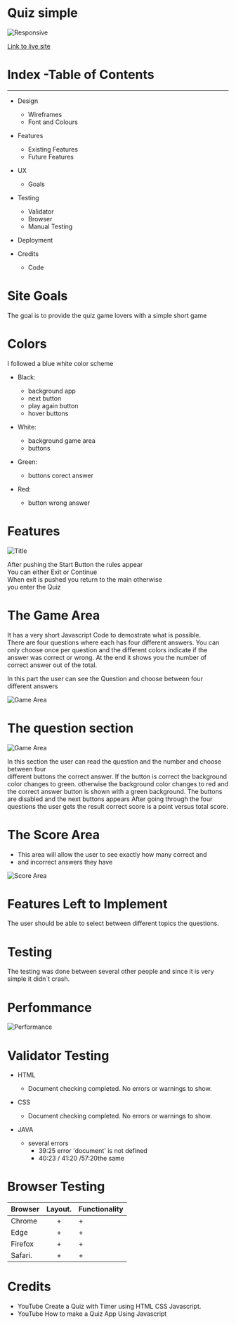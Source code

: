 # Quiz simple

![Responsive](IMG-8199.jpeg)

[Link to live site](https://charly1357.github.io/quizabgabe)

# Index -Table of Contents

***

* Design

  * Wireframes
  * Font and Colours

* Features
  * Existing Features
  * Future Features
* UX
  * Goals
* Testing
  * Validator
  * Browser
  * Manual Testing
* Deployment

* Credits
  * Code

# Site Goals
  
The goal is to provide the quiz game lovers with a simple short  game

# Colors

I followed a blue white color scheme

* Black:
  * background app
  * next button
  * play again button
  * hover buttons

* White:
  * background game area
  * buttons

* Green:
  * buttons corect answer
* Red:
  * button wrong answer

# Features

![Title](title.jpeg)

After pushing the Start Button the rules appear  
You can either Exit or Continue  
When exit is pushed you return to the main otherwise  
you enter the Quiz

# The Game Area

It has a very short Javascript Code to demostrate what is possible.  
There are four questions where each has four different answers.
You can only choose  once per question and the different
colors indicate if the answer was correct or wrong.
At the end it shows you the number of correct answer out of the total.

In this part the user can see the Question and choose between
four different answers

![Game Area](3Picture.jpeg)

# The question section

![Game Area](4Picture.jpeg)

In this section the user can read the question
and the number  and choose between four  
different buttons the correct answer.
If the button is correct the background color changes to green.
otherwise  the background color changes to red and the correct
answer button is shown with a green background.
The buttons are disabled and the next buttons appears
After going through the four questions the user gets the result correct
score is a point versus total score.  

# The Score Area

* This area will allow the user to see exactly how many correct and
* and incorrect answers they have
  
![Score Area](5Picture.jpeg)

# Features Left to Implement

The user should be able to select between different topics the questions.

# Testing

The testing was done between several other people and since it is very
simple it didn´t  crash.

# Perfommance

![Performance](IMG-8218.jpeg)

# Validator Testing

* HTML
  * Document checking completed. No errors or warnings to show.
  
* CSS
  * Document checking completed. No errors or warnings to show.  

* JAVA  
  * several errors
    * 39:25 error 'document' is not defined
    * 40:23 / 41:20 /57:20the same
  
# Browser Testing 

| Browser |    Layout.  | Functionality |
|---------|:-----------:|---------------|
| Chrome  |     +       |      +        |
| Edge    |     +       |      +        |
| Firefox |     +       |      +        |
| Safari. |     +       |      +        |

# Credits

* YouTube Create a Quiz with Timer using HTML CSS Javascript.
* YouTube How to make a Quiz App Using Javascript
